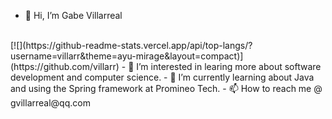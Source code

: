 - 👋 Hi, I’m Gabe Villarreal
<br>
[![](https://github-readme-stats.vercel.app/api/top-langs/?username=villarr&theme=ayu-mirage&layout=compact)](https://github.com/villarr)
</div>
- 👀 I’m interested in learing more about software development and computer science.
- 🌱 I’m currently learning about Java and using the Spring framework at Promineo Tech.
- 📫 How to reach me @ gvillarreal@qq.com
<!---
gav727/gav727 is a ✨ special ✨ repository because its `README.md` (this file) appears on your GitHub profile.
You can click the Preview link to take a look at your changes.
--->
